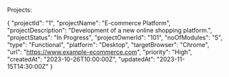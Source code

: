 Projects:

{
  "projectId": "1",
  "projectName": "E-commerce Platform",
  "projectDescription": "Development of a new online shopping platform.",
  "projectStatus": "In Progress",
  "projectOwnerId": "101",
  "noOfModules": "5",
  "type": "Functional",
  "platform": "Desktop",
  "targetBrowser": "Chrome",
  "url": "https://www.example-ecommerce.com",
  "priority": "High",
  "createdAt": "2023-10-26T10:00:00Z",
  "updatedAt": "2023-11-15T14:30:00Z"
}